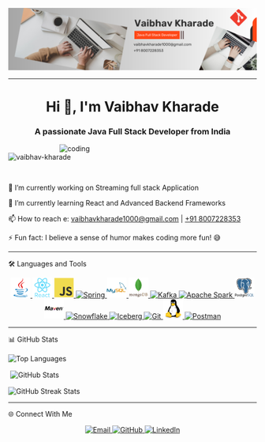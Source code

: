 ![logo](https://github.com/vaibhav-kharade/vaibhav-kharade/blob/main/GitHub.Banner..png)

---

<h1 align="center">Hi 👋, I'm Vaibhav Kharade</h1> 
<h3 align="center">A passionate Java Full Stack Developer from India</h3> 

<img align="right" alt="coding" width="400" src="https://miro.medium.com/v2/resize:fit:1400/1*yw0TnheAGN-LPneDaTlaxw.gif"> 

<p align="left"> <img src="https://komarev.com/ghpvc/?username=vaibhav-kharade&label=Profile%20views&color=0e75b6&style=flat" alt="vaibhav-kharade" /> </p>

<p align="left"> <a href="https://twitter.com/" target="blank"><img src="https://img.shields.io/twitter/follow/?logo=twitter&style=for-the-badge" alt="" /></a> </p>

🔭 I’m currently working on Streaming full stack Application

🌱 I’m currently learning React and Advanced Backend Frameworks

📫 How to reach e: [vaibhavkharade1000@gmail.com](mailto:vaibhavkharade1000@gmail.com) | [+91 8007228353](tel:+918007228353) 

⚡ Fun fact: I believe a sense of humor makes coding more fun! 😅

---

🛠️ Languages and Tools
<p align="center"> <!-- Core Skills --> 
  <a href="https://www.java.com" target="_blank" rel="noreferrer"> <img
            src="https://raw.githubusercontent.com/devicons/devicon/master/icons/java/java-original.svg" alt="Java"
            width="40" height="40" /> 
  </a> 
  <a href="https://reactjs.org/" target="_blank" rel="noreferrer"> <img
            src="https://raw.githubusercontent.com/devicons/devicon/master/icons/react/react-original-wordmark.svg"
            alt="React" width="40" height="40" /> 
  </a> 
  <a href="https://developer.mozilla.org/en-US/docs/Web/JavaScript"
        target="_blank" rel="noreferrer"> <img
            src="https://raw.githubusercontent.com/devicons/devicon/master/icons/javascript/javascript-original.svg"
            alt="JavaScript" width="40" height="40" /> 
  </a> 
  <a href="https://spring.io/" target="_blank"
        rel="noreferrer"> <img src="https://www.vectorlogo.zone/logos/springio/springio-icon.svg" alt="Spring"
            width="40" height="40" /> 
  </a> 
  <a href="https://www.mysql.com/" target="_blank" rel="noreferrer"> <img
            src="https://raw.githubusercontent.com/devicons/devicon/master/icons/mysql/mysql-original-wordmark.svg"
            alt="MySQL" width="40" height="40" /> 
  </a> 
  <a href="https://www.mongodb.com/" target="_blank"
        rel="noreferrer"> <img
            src="https://raw.githubusercontent.com/devicons/devicon/master/icons/mongodb/mongodb-original-wordmark.svg"
            alt="MongoDB" width="40" height="40" /> 
  </a> 
  <a href="https://kafka.apache.org/" target="_blank"
        rel="noreferrer"> <img
            src="https://cdn.jsdelivr.net/gh/devicons/devicon/icons/apachekafka/apachekafka-original.svg" alt="Kafka"
            width="40" height="40" /> 
  </a> 
  <a href="https://spark.apache.org/" target="_blank" rel="noreferrer"> <img
            src="https://cdn.jsdelivr.net/gh/devicons/devicon/icons/apachekafka/apachekafka-original-wordmark.svg"
            alt="Apache Spark" width="40" height="40" /> 
  </a> 
  <a href="https://www.postgresql.org/" target="_blank"
        rel="noreferrer"> <img
            src="https://raw.githubusercontent.com/devicons/devicon/master/icons/postgresql/postgresql-original-wordmark.svg"
            alt="PostgreSQL" width="40" height="40" /> 
  </a> 
  <a href="https://maven.apache.org/" target="_blank"
        rel="noreferrer"> <img
            src="https://raw.githubusercontent.com/devicons/devicon/master/icons/maven/maven-original-wordmark.svg"
            alt="Maven" width="40" height="40" /> 
  </a> 
  <a href="https://www.snowflake.com/" target="_blank"
        rel="noreferrer"> <img src="https://seeklogo.com/images/S/snowflake-logo-E7E6D02A4C-seeklogo.com.png"
            alt="Snowflake" width="40" height="40" /> 
  </a> 
  <a href="https://iceberg.apache.org/" target="_blank"
        rel="noreferrer"> <img src="https://iceberg.apache.org/img/favicon.png" alt="Iceberg" width="40" height="40" />
    </a> 
  <a href="https://git-scm.com/" target="_blank" rel="noreferrer"> <img
            src="https://www.vectorlogo.zone/logos/git-scm/git-scm-icon.svg" alt="Git" width="40" height="40" /> 
  </a> 
  <a
        href="https://www.linux.org/" target="_blank" rel="noreferrer"> <img
            src="https://raw.githubusercontent.com/devicons/devicon/master/icons/linux/linux-original.svg" alt="Linux"
            width="40" height="40" /> 
  </a> 
  <a href="https://postman.com" target="_blank" rel="noreferrer"> <img
            src="https://www.vectorlogo.zone/logos/getpostman/getpostman-icon.svg" alt="Postman" width="40"
            height="40" /> 
  </a> 
</p>

---

📊 GitHub Stats
<p> <img align="center" src="https://github-readme-stats.vercel.app/api/top-langs?username=vaibhav-kharade&show_icons=true&locale=en&layout=compact" alt="Top Languages" /> </p> <p> &nbsp;<img align="center" src="https://github-readme-stats.vercel.app/api?username=vaibhav-kharade&show_icons=true&locale=en" alt="GitHub Stats" /> </p> <p> <img align="center" src="https://github-readme-streak-stats.herokuapp.com/?user=vaibhav-kharade" alt="GitHub Streak Stats" /> </p>

---


🌐 Connect With Me
<p align="center"> 
<a href="https://mail.google.com/mail/?view=cm&fs=1&to=vaibhavkharade1000@gmail.com">
  <img src="https://img.shields.io/badge/Email-D14836?style=for-the-badge&logo=gmail&logoColor=white" alt="Email"/>
</a> 
<a href="https://github.com/vaibhav-kharade" target="_blank"> 
  <img src="https://img.shields.io/badge/GitHub-100000?style=for-the-badge&logo=github&logoColor=white" alt="GitHub"/> 
 </a> 
 <a href="https://www.linkedin.com/in/vaibhavkharade-fsd/" target="_blank"> 
   <img src="https://img.shields.io/badge/LinkedIn-0077B5?style=for-the-badge&logo=linkedin&logoColor=white" alt="LinkedIn"/> 
 </a> 
</p>

